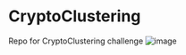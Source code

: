 # CryptoClustering
Repo for CryptoClustering challenge
![image](https://github.com/sma005/CryptoClustering/assets/140204714/e4922281-f1dc-4aa9-811a-e4452104851f)

